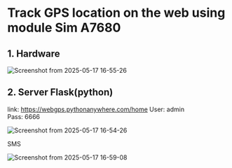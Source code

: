 # Track GPS location on the web using module Sim A7680
## 1. Hardware

![Screenshot from 2025-05-17 16-55-26](https://github.com/user-attachments/assets/4cb0cffa-970b-4220-81f0-b185dcfcd5d3)

## 2. Server Flask(python)
link: https://webgps.pythonanywhere.com/home
User: admin  
Pass: 6666  

![Screenshot from 2025-05-17 16-54-26](https://github.com/user-attachments/assets/b7b0bb71-9d43-4b21-84ed-bd3765489f44)


SMS

![Screenshot from 2025-05-17 16-59-08](https://github.com/user-attachments/assets/9ba59e1f-c48c-4d72-ab2d-486388c7ace8)
